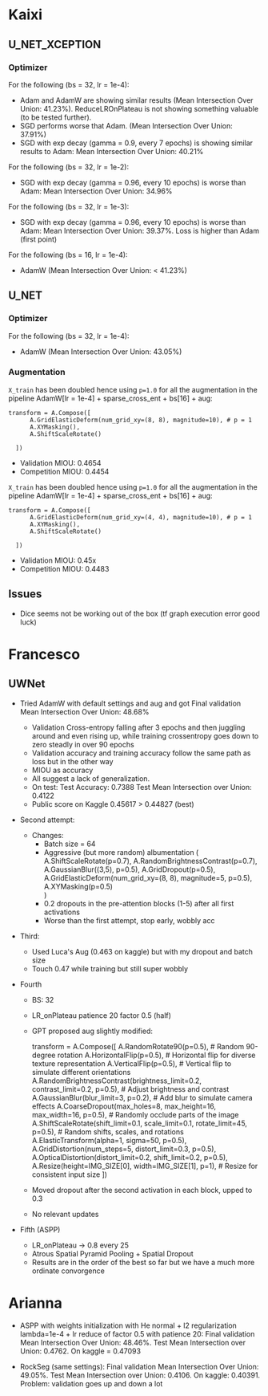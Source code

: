 # Kaixi
## U_NET_XCEPTION
### Optimizer
For the following (bs = 32, lr = 1e-4):
- Adam and AdamW are showing similar results (Mean Intersection Over Union: 41.23%). ReduceLROnPlateau is not showing something valuable (to be tested further).
- SGD performs worse that Adam. (Mean Intersection Over Union: 37.91%)
- SGD with exp decay (gamma = 0.9, every 7 epochs) is showing similar results to Adam: Mean Intersection Over Union: 40.21%

For the following (bs = 32, lr = 1e-2):
- SGD with exp decay (gamma = 0.96, every 10 epochs) is worse than Adam: Mean Intersection Over Union: 34.96%

For the following (bs = 32, lr = 1e-3):
- SGD with exp decay (gamma = 0.96, every 10 epochs) is worse than Adam: Mean Intersection Over Union: 39.37%. Loss is higher than Adam (first point)

For the following (bs = 16, lr = 1e-4):
- AdamW (Mean Intersection Over Union: < 41.23%)

## U_NET
### Optimizer
For the following (bs = 32, lr = 1e-4):
- AdamW (Mean Intersection Over Union: 43.05%)

### Augmentation
`X_train`  has been doubled hence using `p=1.0` for all the augmentation in the pipeline
AdamW[lr = 1e-4] + sparse_cross_ent + bs[16] + aug:
```
transform = A.Compose([
      A.GridElasticDeform(num_grid_xy=(8, 8), magnitude=10), # p = 1
      A.XYMasking(),
      A.ShiftScaleRotate()

  ])
```
- Validation MIOU: 0.4654
- Competition MIOU: 0.4454

`X_train`  has been doubled hence using `p=1.0` for all the augmentation in the pipeline
AdamW[lr = 1e-4] + sparse_cross_ent + bs[16] + aug:
```
transform = A.Compose([
      A.GridElasticDeform(num_grid_xy=(4, 4), magnitude=10), # p = 1
      A.XYMasking(),
      A.ShiftScaleRotate()

  ])
```
- Validation MIOU: 0.45x
- Competition MIOU: 0.4483

## Issues
- Dice seems not be working out of the box (tf graph execution error good luck)

# Francesco

## UWNet
- Tried AdamW with default settings and aug and got Final validation Mean Intersection Over Union: 48.68%
  - Validation Cross-entropy falling after 3 epochs and then juggling around and even rising up, while training crossentropy goes down to zero steadly in over 90 epochs
  - Validation accuracy and training accuracy follow the same path as loss but in the other way
  - MIOU as accuracy
  - All suggest a lack of generalization. 
  - On test: Test Accuracy: 0.7388 Test Mean Intersection over Union: 0.4122
  - Public score on Kaggle 0.45617 > 0.44827 (best)

- Second attempt:
  - Changes:
    - Batch size = 64
    - Aggressive (but more random) albumentation (
      A.ShiftScaleRotate(p=0.7),
      A.RandomBrightnessContrast(p=0.7),  
      A.GaussianBlur((3,5), p=0.5), 
      A.GridDropout(p=0.5), 
      A.GridElasticDeform(num_grid_xy=(8, 8), magnitude=5, p=0.5),
      A.XYMasking(p=0.5)  
      )
    - 0.2 dropouts in the pre-attention blocks (1-5) after all first activations
    - Worse than the first attempt, stop early, wobbly acc

- Third:
  - Used Luca's Aug (0.463 on kaggle) but with my dropout and batch size
  - Touch 0.47 while training but still super wobbly

- Fourth
  - BS: 32
  - LR_onPlateau patience 20 factor 0.5 (half)
  - GPT proposed aug slightly modified:

    transform = A.Compose([
            A.RandomRotate90(p=0.5),  # Random 90-degree rotation
            A.HorizontalFlip(p=0.5),  # Horizontal flip for diverse texture representation
            A.VerticalFlip(p=0.5),  # Vertical flip to simulate different orientations
            A.RandomBrightnessContrast(brightness_limit=0.2, contrast_limit=0.2, p=0.5),  # Adjust brightness and contrast
            A.GaussianBlur(blur_limit=3, p=0.2),  # Add blur to simulate camera effects
            A.CoarseDropout(max_holes=8, max_height=16, max_width=16, p=0.5),  # Randomly occlude parts of the image
            A.ShiftScaleRotate(shift_limit=0.1, scale_limit=0.1, rotate_limit=45, p=0.5),  # Random shifts, scales, and rotations
            A.ElasticTransform(alpha=1, sigma=50, p=0.5),
            A.GridDistortion(num_steps=5, distort_limit=0.3, p=0.5),
            A.OpticalDistortion(distort_limit=0.2, shift_limit=0.2, p=0.5),
            A.Resize(height=IMG_SIZE[0], width=IMG_SIZE[1], p=1),  # Resize for consistent input size
        ])

  - Moved dropout after the second activation in each block, upped to 0.3
  - No relevant updates

- Fifth (ASPP)
  - LR_onPlateau -> 0.8 every 25
  - Atrous Spatial Pyramid Pooling + Spatial Dropout
  - Results are in the order of the best so far but we have a much more ordinate convorgence

# Arianna

- ASPP with weights initialization with He normal + l2 regularization lambda=1e-4 + lr reduce of factor 0.5 with patience 20: Final validation Mean Intersection Over Union: 48.46%. Test Mean Intersection over Union: 0.4762. On kaggle = 0.47093

- RockSeg (same settings): Final validation Mean Intersection Over Union: 49.05%. Test Mean Intersection over Union: 0.4106. On kaggle: 0.40391.
  Problem: validation goes up and down a lot